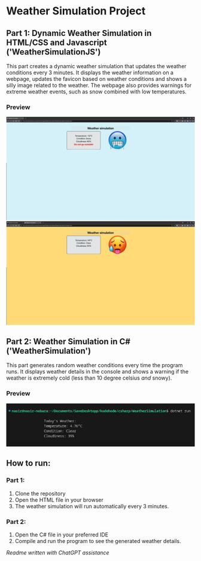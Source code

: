 # Weather Simulation Project

## Part 1: Dynamic Weather Simulation in HTML/CSS and Javascript ('WeatherSimulationJS')
This part creates a dynamic weather simulation that updates the weather conditions every 3 minutes. It displays the weather information on a webpage, updates the favicon based on weather conditions and shows a silly image related to the weather. The webpage also provides warnings for extreme weather events, such as snow combined with low temperatures.

### Preview

[![Thumbnail 1](exampleimg1.jpg)](exampleimg1.jpg) 
[![Thumbnail 1](exampleimg2.jpg)](exampleimg2.jpg) 


## Part 2: Weather Simulation in C# ('WeatherSimulation')
This part generates random weather conditions every time the program runs. It displays weather details in the console and shows a warning if the weather is extremely cold (less than 10 degree celsius *and* snowy).

### Preview
[![Thumbnail 3](exampleimg3.jpg)](exampleimg3.jpg) 


## How to run:

### Part 1:
1. Clone the repository
2. Open the HTML file in your browser
3. The weather simulation will run automatically every 3 minutes.

### Part 2:
1. Open the C# file in your preferred IDE
2. Compile and run the program to see the generated weather details.


*Readme written with ChatGPT assistance*
